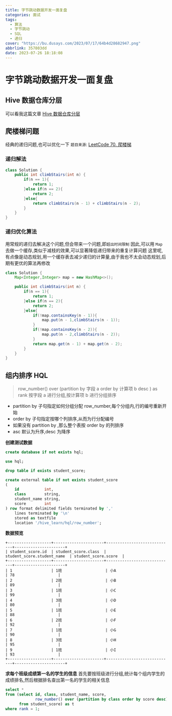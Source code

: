 ```yaml
---
title: 字节跳动数据开发一面复盘
categories: 面试
tags:
  - 算法
  - 字节跳动
  - SQL
  - 递归
cover: "https://bu.dusays.com/2023/07/17/64b4d28682947.png"
abbrlink: 357803dd
date: 2023-07-26 18:18:08
---
```


# 字节跳动数据开发一面复盘

## Hive 数据仓库分层

可以看我这篇文章
[Hive 数据仓库分层](https://www.chongyan.xyz/posts/96c137c4.html)

## 爬楼梯问题

经典的递归问题,也可以优化一下
`题目来源`: [LeetCode 70. 爬楼梯](https://leetcode.cn/problems/climbing-stairs/)

### 递归解法

```java
class Solution {
    public int climbStairs(int n) {
        if(n == 1){
            return 1;
        }else if(n == 2){
            return 2;
        }else{
            return climbStairs(n - 1) + climbStairs(n - 2);
        }
    }
}
```

### 递归优化算法

用常规的递归去解决这个问题,但会带来一个问题,即`超出时间限制`
因此,可以用 `Map` 去做一个缓存,类似于减枝的效果,可以显著降低递归带来的重复计算问题
这里呢,有点像是动态规划,用一个缓存表去减少递归的计算量,由于我也不太会动态规划,后期有更优的算法再修改

```java
class Solution {
    Map<Integer,Integer> map = new HashMap<>();

    public int climbStairs(int n) {
        if(n == 1){
            return 1;
        }else if(n == 2){
            return 2;
        }else{
            if(!map.containsKey(n - 1)){
                map.put(n - 1,climbStairs(n - 1));
            }
            if(!map.containsKey(n - 2)){
                map.put(n - 2,climbStairs(n - 2));
            }
            return map.get(n - 1) + map.get(n - 2);
        }
    }
}
```

## 组内排序 HQL

> row_number() over (partition by 字段 a order by 计算项 b desc ) as rank
> 按字段 a 进行分组,按计算项 b 进行分组排序

- partition by 子句指定如何分组分配 row_number,每个分组内,行的编号重新开始
- order by 子句指定按哪个列排序,从而为行分配编号
- 如果没有 partition by ,那么整个表按 order by 的列排序
- asc 默认为升序,desc 为降序

**创建测试数据**

```sql
create database if not exists hql;

use hql;

drop table if exists student_score;

create external table if not exists student_score
(
    id           int,
    class        string,
    student_name string,
    score        int
) row format delimited fields terminated by ','
    lines terminated by '\n'
    stored as textfile
    location '/hive_learn/hql/row_number';
```

**数据预览**

```
+-------------------+----------------------+-----------------------------+----------------------+
| student_score.id  | student_score.class  | student_score.student_name  | student_score.score  |
+-------------------+----------------------+-----------------------------+----------------------+
| 1                 | 1班                   | 小A                         | 78                   |
| 2                 | 2班                   | 小B                         | 89                   |
| 3                 | 1班                   | 小C                         | 99                   |
| 4                 | 3班                   | 小D                         | 80                   |
| 5                 | 1班                   | 小E                         | 88                   |
| 6                 | 2班                   | 小F                         | 92                   |
| 7                 | 1班                   | 小G                         | 90                   |
| 8                 | 3班                   | 小H                         | 95                   |
| 9                 | 1班                   | 小I                         | 93                   |
+-------------------+----------------------+-----------------------------+----------------------+
```

**求每个班级成绩第一名的学生的信息**
首先要按班级进行分组,统计每个组内学生的成绩排名,然后根据排名查出第一名的学生的相关信息

```sql
select *
from (select id, class, student_name, score,
             row_number() over (partition by class order by score desc) rank
      from student_score) as t
where rank = 1;
```
